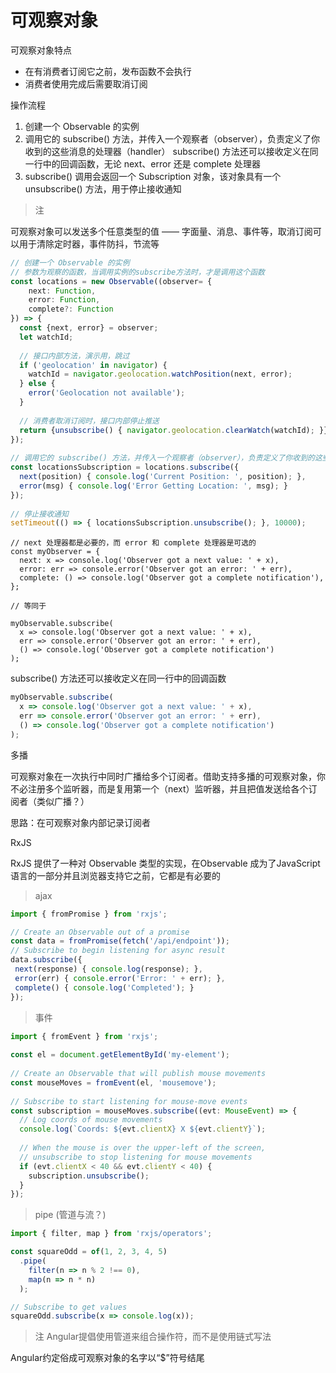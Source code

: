 # 可观察对象

可观察对象特点

- 在有消费者订阅它之前，发布函数不会执行
- 消费者使用完成后需要取消订阅

操作流程

1. 创建一个 Observable 的实例
2. 调用它的 subscribe() 方法，并传入一个观察者（observer），负责定义了你收到的这些消息的处理器（handler） subscribe() 方法还可以接收定义在同一行中的回调函数，无论 next、error 还是 complete 处理器
3. subscribe() 调用会返回一个 Subscription 对象，该对象具有一个 unsubscribe() 方法，用于停止接收通知

> 注

可观察对象可以发送多个任意类型的值 —— 字面量、消息、事件等，取消订阅可以用于清除定时器，事件防抖，节流等

```typescript
// 创建一个 Observable 的实例
// 参数为观察的函数，当调用实例的subscribe方法时，才是调用这个函数
const locations = new Observable((observer= {
    next: Function,
    error: Function,
    complete?: Function
}) => {
  const {next, error} = observer;
  let watchId;
 
  // 接口内部方法，演示用，跳过
  if ('geolocation' in navigator) {
    watchId = navigator.geolocation.watchPosition(next, error);
  } else {
    error('Geolocation not available');
  }
 
  // 消费者取消订阅时，接口内部停止推送
  return {unsubscribe() { navigator.geolocation.clearWatch(watchId); }};
});
 
// 调用它的 subscribe() 方法，并传入一个观察者（observer），负责定义了你收到的这些消息的处理器（handler）
const locationsSubscription = locations.subscribe({
  next(position) { console.log('Current Position: ', position); },
  error(msg) { console.log('Error Getting Location: ', msg); }
});
 
// 停止接收通知
setTimeout(() => { locationsSubscription.unsubscribe(); }, 10000);
```

```
// next 处理器都是必要的，而 error 和 complete 处理器是可选的
const myObserver = {
  next: x => console.log('Observer got a next value: ' + x),
  error: err => console.error('Observer got an error: ' + err),
  complete: () => console.log('Observer got a complete notification'),
};

// 等同于

myObservable.subscribe(
  x => console.log('Observer got a next value: ' + x),
  err => console.error('Observer got an error: ' + err),
  () => console.log('Observer got a complete notification')
);
```

subscribe() 方法还可以接收定义在同一行中的回调函数

```typescript
myObservable.subscribe(
  x => console.log('Observer got a next value: ' + x),
  err => console.error('Observer got an error: ' + err),
  () => console.log('Observer got a complete notification')
);
```

多播

可观察对象在一次执行中同时广播给多个订阅者。借助支持多播的可观察对象，你不必注册多个监听器，而是复用第一个（next）监听器，并且把值发送给各个订阅者（类似广播？）

思路：在可观察对象内部记录订阅者

RxJS

RxJS 提供了一种对 Observable 类型的实现，在Observable 成为了JavaScript语言的一部分并且浏览器支持它之前，它都是有必要的

> ajax

```typescript
import { fromPromise } from 'rxjs';

// Create an Observable out of a promise
const data = fromPromise(fetch('/api/endpoint'));
// Subscribe to begin listening for async result
data.subscribe({
 next(response) { console.log(response); },
 error(err) { console.error('Error: ' + err); },
 complete() { console.log('Completed'); }
});
```

> 事件

```typescript
import { fromEvent } from 'rxjs';
 
const el = document.getElementById('my-element');
 
// Create an Observable that will publish mouse movements
const mouseMoves = fromEvent(el, 'mousemove');
 
// Subscribe to start listening for mouse-move events
const subscription = mouseMoves.subscribe((evt: MouseEvent) => {
  // Log coords of mouse movements
  console.log(`Coords: ${evt.clientX} X ${evt.clientY}`);
 
  // When the mouse is over the upper-left of the screen,
  // unsubscribe to stop listening for mouse movements
  if (evt.clientX < 40 && evt.clientY < 40) {
    subscription.unsubscribe();
  }
});
```

> pipe (管道与流？)

```typescript
import { filter, map } from 'rxjs/operators';

const squareOdd = of(1, 2, 3, 4, 5)
  .pipe(
    filter(n => n % 2 !== 0),
    map(n => n * n)
  );

// Subscribe to get values
squareOdd.subscribe(x => console.log(x));
```

> 注 Angular提倡使用管道来组合操作符，而不是使用链式写法

Angular约定俗成可观察对象的名字以“$”符号结尾